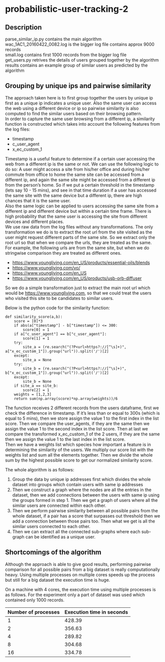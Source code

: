 # probabilistic-user-tracking-2
## Description
parse_similar_ip.py contains the main algorithm <br>
wac_1AC1_20160422_0082.log is the bigger log file contains approx 9000 records <br>
small.log contains first 1000 records from the bigger log file <br>
get_users.py retrives the details of users grouped together by the algorithm <br>
results contains an example group of similar users as predicted by the algorithm <br>
## Grouping by unique ips and pairwise similarity
The approach taken here is to first group together the users by unique ip first as a unique ip indicates a unique user. Also the same user can access the web using a different device or ip so pairwise similarity is also computed to find the similar users based on their browsing pattern.<br>
In order to capture the same user browsing from a different ip, a similarity function is constructed which takes into account the following features from the log files:
* timestamp
* c_user_agent
* x_ec_custom_1

Timestamp is a useful feature to determine if a certain user accessing the web from a different ip is the same or not. We can use the following logic to do so: A user might access a site from his/her office and during his/her commute from office to home the same site can be accessed from a different ip, and again the same site might be accessed from a different ip from the person’s home. So if we put a certain threshold in the timestamp (lets say 10 - 15 mins), and see in that time duration if a user has accessed the same site with the same device but a different ip, there are high chances that it is the same user. <br>
Also the same logic can be applied to users accessing the same site from a different ip and different device but within a certain time frame. There is high probability that the same user is accessing the site from different devices and different places. <br>
We use raw data from the log files without any transformations. The only transformation we do is to extract the root url from the site visited as the user might request different parts of the same site. So we extract only the root url so that when we compare the urls, they are treated as the same. <br>
For example, the following urls are from the same site, but when we do stringwise comparison they are treated as different ones. <br>
* https://www.youngliving.com/en_US/products/essential-oils/blends
* https://www.youngliving.com/vo/ 
* https://www.youngliving.com/en_US
* https://www.youngliving.com/en_US/products/usb-orb-diffuser<br>

So we do a simple transformation just to extract the main root url which would be https://www.youngliving.com, so that we could treat the users who visited this site to be candidates to similar users. <br>

Below is the python code for the similarity function:
```
def similarity_score(a,b):
    score = [0]*3
    if abs(a["timestamp"] - b["timestamp"]) <= 300:
        score[0] = 1
    if a["c_user_agent"] == b["c_user_agent"]:
        score[1] = 1
    try:
        site_a = (re.search("(?P<url>https?://[^\s]+)", a["x_ec_custom_1"]).group("url")).split('/')[2]
    except:
        site_a = None
    try:
        site_b = (re.search("(?P<url>https?://[^\s]+)", b["x_ec_custom_1"]).group("url")).split('/')[2]
    except:
        site_b = None
    if site_a == site_b:
        score[2] = 1
    weights = [1,2,3]
    return sum(np.array(score)*np.array(weights))/6
```
The function receives 2 different records from the users dataframe, first we check the difference in timestamp. If it’s less than or equal to 300s (which is equal to 5 mins), then we store assign the value 1 to the first index in the list score. Then we compare the user_agents, if they are the same then we assign the value 1 to the second index in the list score. Then at last we compare the transformed x_ec_custom_1 of the 2 users, if they are the same then we assign the value 1 to the last index in the list score. <br>
Then we have a weights list which species how important a feature is in determining the similarity of the users. We multiply our score list with the weights list and sum all the elements together. Then we divide the whole sum by the highest possible score to get our normalized similarity score. <br>

The whole algorithm is as follows:<br>
1. Group the data by unique ip addresses first which divides the whole dataset into groups which contain users with same ip addresses <br>
2. Then we construct a graph where the nodes are all the entries in the dataset, then we add connections between the users with same ip using the groups formed in step 1. Then we get a graph of users where all the similar users are connected within each other. <br>
3. Then we perform pairwise similarity between all possible pairs from the whole dataset, if a pair has a score that surpasses out threshold then we add a connection between those pairs too. Then what we get is all the similar users connected to each other. <br>
4. Then we can extract all the connected sub-graphs where each sub-graph can be identified as a unique user. <br>

## Shortcomings of the algorithm
Although the approach is able to give good results, performing pairwise comparison for all possible pairs from a big dataset is really computationally heavy. Using multiple processes on multiple cores speeds up the process but still for a big dataset the execution time is huge. <br>

On a machine with 4 cores, the execution time using multiple processes is as follows. For the experiment only a part of dataset was used which contained only 1000 records.<br>

Number of processes | Execution time in seconds
------------ | -------------
1 | 428.39
2 | 356.63
4 | 289.82
8 | 304.68
16 | 334.78
